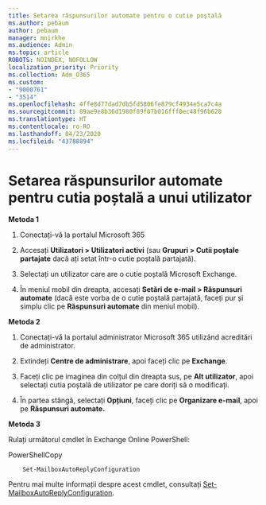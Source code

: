 ```yaml
---
title: Setarea răspunsurilor automate pentru o cutie poștală
ms.author: pebaum
author: pebaum
manager: mnirkhe
ms.audience: Admin
ms.topic: article
ROBOTS: NOINDEX, NOFOLLOW
localization_priority: Priority
ms.collection: Adm_O365
ms.custom:
- "9000761"
- "3514"
ms.openlocfilehash: 4ffe8d77dad7db5fd5806fe879cf4934e5ca7c4a
ms.sourcegitcommit: 89ae9e8b36d1980f89f07b016fff0ec48f96b620
ms.translationtype: HT
ms.contentlocale: ro-RO
ms.lasthandoff: 04/23/2020
ms.locfileid: "43788894"
---
```

# <a name="set-auto-replies-for-a-users-mailbox"></a>Setarea răspunsurilor automate pentru cutia poștală a unui utilizator

**Metoda 1**

1. Conectați-vă la portalul Microsoft 365

2. Accesați **Utilizatori > Utilizatori activi** (sau **Grupuri > Cutii poștale partajate** dacă ați setat într-o cutie poștală partajată).

3. Selectați un utilizator care are o cutie poștală Microsoft Exchange.

4. În meniul mobil din dreapta, accesați **Setări de e-mail > Răspunsuri automate** (dacă este vorba de o cutie poștală partajată, faceți pur și simplu clic pe **Răspunsuri automate** din meniul mobil).

**Metoda 2**

1. Conectați-vă la portalul administrator Microsoft 365 utilizând acreditări de administrator.

2. Extindeți **Centre de administrare**, apoi faceți clic pe **Exchange**.

3. Faceți clic pe imaginea din colțul din dreapta sus, pe **Alt utilizator**, apoi selectați cutia poștală de utilizator pe care doriți să o modificați.

4. În partea stângă, selectați **Opțiuni**, faceți clic pe **Organizare e-mail**, apoi pe **Răspunsuri automate.**

**Metoda 3**

Rulați următorul cmdlet în Exchange Online PowerShell:

PowerShellCopy

```
    Set-MailboxAutoReplyConfiguration
```

Pentru mai multe informații despre acest cmdlet, consultați [Set-MailboxAutoReplyConfiguration](https://docs.microsoft.com/powershell/module/exchange/mailboxes/set-mailboxautoreplyconfiguration).
